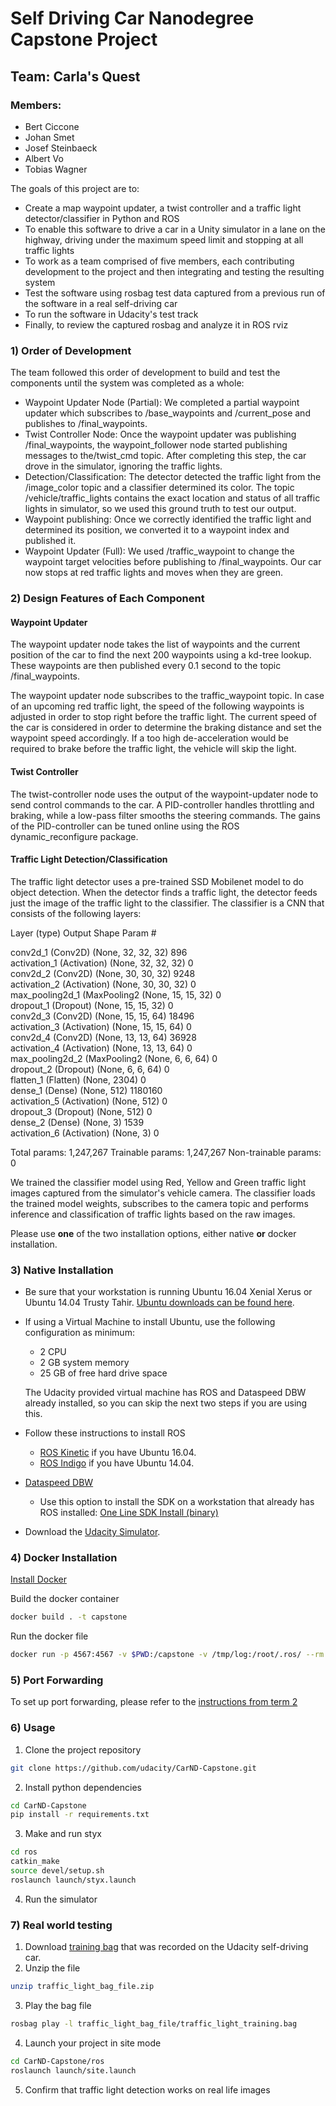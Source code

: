 # Self Driving Car Nanodegree Capstone Project

## Team: Carla's Quest
### Members:
- Bert Ciccone
- Johan Smet
- Josef Steinbaeck
- Albert Vo
- Tobias Wagner

The goals of this project are to:
- Create a map waypoint updater, a twist controller and a traffic light detector/classifier in Python and ROS
- To enable this software to drive a car in a Unity simulator in a lane on the highway, driving under the maximum speed limit and stopping at all traffic lights
- To work as a team comprised of five members, each contributing development to the project and then integrating and testing the resulting system
- Test the software using rosbag test data captured from a previous run of the software in a real self-driving car
- To run the software in Udacity's test track
- Finally, to review the captured rosbag and analyze it in ROS rviz

### 1) Order of Development

The team followed this order of development to build and test the components until the system was completed as a whole:
- Waypoint Updater Node (Partial): We completed a partial waypoint updater which subscribes to /base_waypoints and /current_pose and publishes to /final_waypoints.
- Twist Controller Node: Once the waypoint updater was publishing /final_waypoints, the waypoint_follower node started publishing messages to the/twist_cmd topic. After completing this step, the car drove in the simulator, ignoring the traffic lights.
- Detection/Classification: The detector detected the traffic light from the /image_color topic and a classifier determined its color. The topic /vehicle/traffic_lights contains the exact location and status of all traffic lights in simulator, so we used this ground truth to test our output.
- Waypoint publishing: Once we correctly identified the traffic light and determined its position, we converted it to a waypoint index and published it.
- Waypoint Updater (Full): We used /traffic_waypoint to change the waypoint target velocities before publishing to /final_waypoints. Our car now stops at red traffic lights and moves when they are green.

### 2) Design Features of Each Component

#### Waypoint Updater

The waypoint updater node takes the list of waypoints and the current position of the car to find the next 200 waypoints using a kd-tree lookup. These waypoints are then published every 0.1 second to the topic /final_waypoints.

The waypoint updater node subscribes to the traffic_waypoint topic. In case of an upcoming red traffic light, the speed of the following waypoints is adjusted in order to stop right before the traffic light. The current speed of the car is considered in order to determine the braking distance and set the waypoint speed accordingly. If a too high de-acceleration would be required to brake before the traffic light, the vehicle will skip the light.

#### Twist Controller

The twist-controller node uses the output of the waypoint-updater node to send control commands to the car. A PID-controller handles throttling and braking, while a low-pass filter smooths the steering commands. The gains of the PID-controller can be tuned online using the ROS dynamic_reconfigure package.

#### Traffic Light Detection/Classification

The traffic light detector uses a pre-trained SSD Mobilenet model to do object detection.  When the detector finds a traffic light, the detector feeds just the image of the traffic light to the classifier.  The classifier is a CNN that consists of the following layers:

Layer (type)                 Output Shape              Param #  

conv2d_1 (Conv2D)            (None, 32, 32, 32)        896      
activation_1 (Activation)    (None, 32, 32, 32)        0        
conv2d_2 (Conv2D)            (None, 30, 30, 32)        9248      
activation_2 (Activation)    (None, 30, 30, 32)        0        
max_pooling2d_1 (MaxPooling2 (None, 15, 15, 32)        0        
dropout_1 (Dropout)          (None, 15, 15, 32)        0        
conv2d_3 (Conv2D)            (None, 15, 15, 64)        18496    
activation_3 (Activation)    (None, 15, 15, 64)        0        
conv2d_4 (Conv2D)            (None, 13, 13, 64)        36928    
activation_4 (Activation)    (None, 13, 13, 64)        0        
max_pooling2d_2 (MaxPooling2 (None, 6, 6, 64)          0        
dropout_2 (Dropout)          (None, 6, 6, 64)          0        
flatten_1 (Flatten)          (None, 2304)              0        
dense_1 (Dense)              (None, 512)               1180160  
activation_5 (Activation)    (None, 512)               0        
dropout_3 (Dropout)          (None, 512)               0        
dense_2 (Dense)              (None, 3)                 1539      
activation_6 (Activation)    (None, 3)                 0        

Total params: 1,247,267
Trainable params: 1,247,267
Non-trainable params: 0

We trained the classifier model using Red, Yellow and Green traffic light images captured from the simulator's vehicle camera.
The classifier loads the trained model weights, subscribes to the camera topic and performs inference and classification of traffic lights based on the raw images.

Please use **one** of the two installation options, either native **or** docker installation.

### 3) Native Installation

* Be sure that your workstation is running Ubuntu 16.04 Xenial Xerus or Ubuntu 14.04 Trusty Tahir. [Ubuntu downloads can be found here](https://www.ubuntu.com/download/desktop).
* If using a Virtual Machine to install Ubuntu, use the following configuration as minimum:
  * 2 CPU
  * 2 GB system memory
  * 25 GB of free hard drive space

  The Udacity provided virtual machine has ROS and Dataspeed DBW already installed, so you can skip the next two steps if you are using this.

* Follow these instructions to install ROS
  * [ROS Kinetic](http://wiki.ros.org/kinetic/Installation/Ubuntu) if you have Ubuntu 16.04.
  * [ROS Indigo](http://wiki.ros.org/indigo/Installation/Ubuntu) if you have Ubuntu 14.04.
* [Dataspeed DBW](https://bitbucket.org/DataspeedInc/dbw_mkz_ros)
  * Use this option to install the SDK on a workstation that already has ROS installed: [One Line SDK Install (binary)](https://bitbucket.org/DataspeedInc/dbw_mkz_ros/src/81e63fcc335d7b64139d7482017d6a97b405e250/ROS_SETUP.md?fileviewer=file-view-default)
* Download the [Udacity Simulator](https://github.com/udacity/CarND-Capstone/releases).

### 4) Docker Installation
[Install Docker](https://docs.docker.com/engine/installation/)

Build the docker container
```bash
docker build . -t capstone
```

Run the docker file
```bash
docker run -p 4567:4567 -v $PWD:/capstone -v /tmp/log:/root/.ros/ --rm -it capstone
```

### 5) Port Forwarding
To set up port forwarding, please refer to the [instructions from term 2](https://classroom.udacity.com/nanodegrees/nd013/parts/40f38239-66b6-46ec-ae68-03afd8a601c8/modules/0949fca6-b379-42af-a919-ee50aa304e6a/lessons/f758c44c-5e40-4e01-93b5-1a82aa4e044f/concepts/16cf4a78-4fc7-49e1-8621-3450ca938b77)

### 6) Usage

1. Clone the project repository
```bash
git clone https://github.com/udacity/CarND-Capstone.git
```

2. Install python dependencies
```bash
cd CarND-Capstone
pip install -r requirements.txt
```
3. Make and run styx
```bash
cd ros
catkin_make
source devel/setup.sh
roslaunch launch/styx.launch
```
4. Run the simulator

### 7) Real world testing
1. Download [training bag](https://s3-us-west-1.amazonaws.com/udacity-selfdrivingcar/traffic_light_bag_file.zip) that was recorded on the Udacity self-driving car.
2. Unzip the file
```bash
unzip traffic_light_bag_file.zip
```
3. Play the bag file
```bash
rosbag play -l traffic_light_bag_file/traffic_light_training.bag
```
4. Launch your project in site mode
```bash
cd CarND-Capstone/ros
roslaunch launch/site.launch
```
5. Confirm that traffic light detection works on real life images
